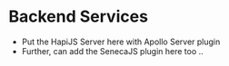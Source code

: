 # Backend Services

- Put the HapiJS Server here with Apollo Server plugin
- Further, can add the SenecaJS plugin here too ..
